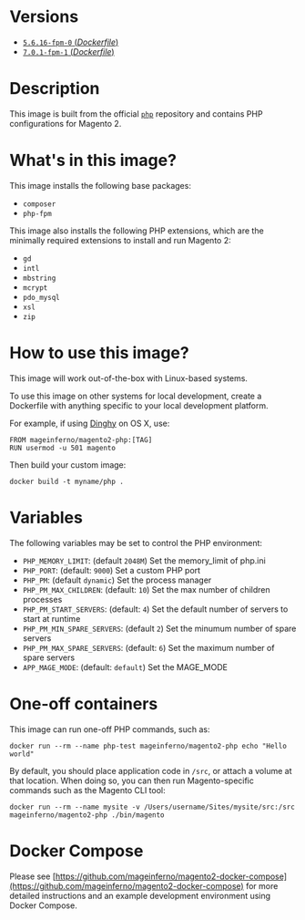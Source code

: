 # Versions

- [`5.6.16-fpm-0` (_Dockerfile_)](https://github.com/mageinferno/docker-magento2-php/tree/5.6.16-fpm-0/Dockerfile)
- [`7.0.1-fpm-1` (_Dockerfile_)](https://github.com/mageinferno/docker-magento2-php/tree/7.0.1-fpm-1/Dockerfile)

# Description

This image is built from the official [`php`](https://hub.docker.com/_/php/) repository and contains PHP configurations for Magento 2.

# What's in this image?

This image installs the following base packages:

- `composer`
- `php-fpm`

This image also installs the following PHP extensions, which are the minimally required extensions to install and run Magento 2:

- `gd`
- `intl`
- `mbstring`
- `mcrypt`
- `pdo_mysql`
- `xsl`
- `zip`

# How to use this image?

This image will work out-of-the-box with Linux-based systems.

To use this image on other systems for local development, create a Dockerfile with anything specific to your local development platform.

For example, if using [Dinghy](https://github.com/codekitchen/dinghy) on OS X, use:

```
FROM mageinferno/magento2-php:[TAG]
RUN usermod -u 501 magento
```

Then build your custom image:

```
docker build -t myname/php .
```

# Variables

The following variables may be set to control the PHP environment:

- `PHP_MEMORY_LIMIT`: (default `2048M`) Set the memory_limit of php.ini
- `PHP_PORT`: (default: `9000`) Set a custom PHP port
- `PHP_PM`: (default `dynamic`) Set the process manager
- `PHP_PM_MAX_CHILDREN`: (default: `10`) Set the max number of children processes
- `PHP_PM_START_SERVERS`: (default: `4`) Set the default number of servers to start at runtime
- `PHP_PM_MIN_SPARE_SERVERS`: (default `2`) Set the minumum number of spare servers
- `PHP_PM_MAX_SPARE_SERVERS`: (default: `6`) Set the maximum number of spare servers
- `APP_MAGE_MODE`: (default: `default`) Set the MAGE_MODE

# One-off containers

This image can run one-off PHP commands, such as:

`docker run --rm --name php-test mageinferno/magento2-php echo "Hello world"`

By default, you should place application code in `/src`, or attach a volume at that location. When doing so, you can then run Magento-specific commands such as the Magento CLI tool:

`docker run --rm --name mysite -v /Users/username/Sites/mysite/src:/src mageinferno/magento2-php ./bin/magento`

# Docker Compose

Please see [https://github.com/mageinferno/magento2-docker-compose](https://github.com/mageinferno/magento2-docker-compose) for more detailed instructions and an example development environment using Docker Compose.
